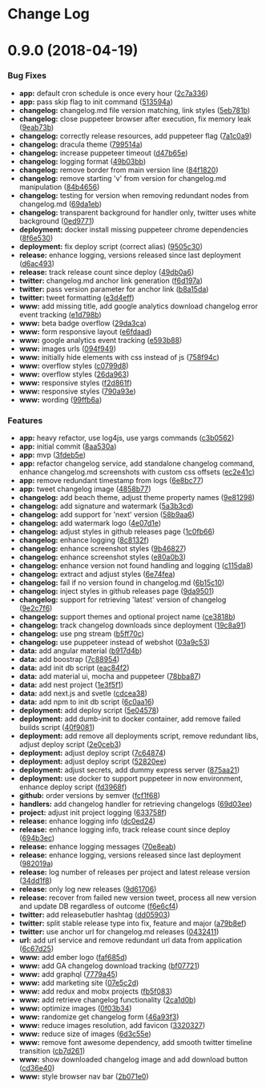 # Change Log


<a name="0.9.0"></a>
# 0.9.0 (2018-04-19)


### Bug Fixes

* **app:** default cron schedule is once every hour ([2c7a336](https://github.com/tomastrajan/releasebot/commit/2c7a336))
* **app:** pass skip flag to init command ([513594a](https://github.com/tomastrajan/releasebot/commit/513594a))
* **changelog:** changelog.md file version matching, link styles ([5eb781b](https://github.com/tomastrajan/releasebot/commit/5eb781b))
* **changelog:** close puppeteer browser after execution, fix memory leak ([9eab73b](https://github.com/tomastrajan/releasebot/commit/9eab73b))
* **changelog:** correctly release resources, add puppeteer flag ([7a1c0a9](https://github.com/tomastrajan/releasebot/commit/7a1c0a9))
* **changelog:** dracula theme ([799514a](https://github.com/tomastrajan/releasebot/commit/799514a))
* **changelog:** increase puppeteer timeout ([d47b65e](https://github.com/tomastrajan/releasebot/commit/d47b65e))
* **changelog:** logging format ([49b03bb](https://github.com/tomastrajan/releasebot/commit/49b03bb))
* **changelog:** remove border from main version line ([84f1820](https://github.com/tomastrajan/releasebot/commit/84f1820))
* **changelog:** remove starting 'v' from version for changelog.md manipulation ([84b4656](https://github.com/tomastrajan/releasebot/commit/84b4656))
* **changelog:** testing for version when removing redundant nodes from changelog.md ([69da1eb](https://github.com/tomastrajan/releasebot/commit/69da1eb))
* **changelog:** transparent background for handler only, twitter uses white background ([0ed9771](https://github.com/tomastrajan/releasebot/commit/0ed9771))
* **deployment:** docker install missing puppeteer chrome dependencies ([8f6e530](https://github.com/tomastrajan/releasebot/commit/8f6e530))
* **deployment:** fix deploy script (correct alias) ([9505c30](https://github.com/tomastrajan/releasebot/commit/9505c30))
* **release:** enhance logging, versions released since last deployment ([d6ac493](https://github.com/tomastrajan/releasebot/commit/d6ac493))
* **release:** track release count since deploy ([49db0a6](https://github.com/tomastrajan/releasebot/commit/49db0a6))
* **twitter:** changelog.md anchor link generation ([f6d197a](https://github.com/tomastrajan/releasebot/commit/f6d197a))
* **twitter:** pass version parameter for anchor link ([b8a15da](https://github.com/tomastrajan/releasebot/commit/b8a15da))
* **twitter:** tweet formatting ([e3d4eff](https://github.com/tomastrajan/releasebot/commit/e3d4eff))
* **www:** add missing title, add google analytics download changelog error event tracking ([e1d798b](https://github.com/tomastrajan/releasebot/commit/e1d798b))
* **www:** beta badge overflow ([29da3ca](https://github.com/tomastrajan/releasebot/commit/29da3ca))
* **www:** form responsive layout ([e6fdaad](https://github.com/tomastrajan/releasebot/commit/e6fdaad))
* **www:** google analytics event tracking ([e593b88](https://github.com/tomastrajan/releasebot/commit/e593b88))
* **www:** images urls ([094f949](https://github.com/tomastrajan/releasebot/commit/094f949))
* **www:** initially hide elements with css instead of js ([758f94c](https://github.com/tomastrajan/releasebot/commit/758f94c))
* **www:** overflow styles ([c0799d8](https://github.com/tomastrajan/releasebot/commit/c0799d8))
* **www:** overflow styles ([26da963](https://github.com/tomastrajan/releasebot/commit/26da963))
* **www:** responsive styles ([f2d861f](https://github.com/tomastrajan/releasebot/commit/f2d861f))
* **www:** responsive styles ([790a93e](https://github.com/tomastrajan/releasebot/commit/790a93e))
* **www:** wording ([99ffb6a](https://github.com/tomastrajan/releasebot/commit/99ffb6a))


### Features

* **app:** heavy refactor, use log4js, use yargs commands ([c3b0562](https://github.com/tomastrajan/releasebot/commit/c3b0562))
* **app:** initial commit ([8aa530a](https://github.com/tomastrajan/releasebot/commit/8aa530a))
* **app:** mvp ([3fdeb5e](https://github.com/tomastrajan/releasebot/commit/3fdeb5e))
* **app:** refactor changelog service, add standalone changelog command, enhance changelog.md screenshots with custom css offsets ([ec2e41c](https://github.com/tomastrajan/releasebot/commit/ec2e41c))
* **app:** remove redundant timestamp from logs ([6e8bc77](https://github.com/tomastrajan/releasebot/commit/6e8bc77))
* **app:** tweet changelog image ([4858b77](https://github.com/tomastrajan/releasebot/commit/4858b77))
* **changelog:** add beach theme, adjust theme property names ([9e81298](https://github.com/tomastrajan/releasebot/commit/9e81298))
* **changelog:** add signature and watermark ([5a3b3cd](https://github.com/tomastrajan/releasebot/commit/5a3b3cd))
* **changelog:** add support for 'next' version ([58b9aa6](https://github.com/tomastrajan/releasebot/commit/58b9aa6))
* **changelog:** add watermark logo ([4e07d1e](https://github.com/tomastrajan/releasebot/commit/4e07d1e))
* **changelog:** adjust styles in github releases page ([1c0fb66](https://github.com/tomastrajan/releasebot/commit/1c0fb66))
* **changelog:** enhance logging ([8c8132f](https://github.com/tomastrajan/releasebot/commit/8c8132f))
* **changelog:** enhance screenshot styles ([9b46827](https://github.com/tomastrajan/releasebot/commit/9b46827))
* **changelog:** enhance screenshot styles ([e80a0b3](https://github.com/tomastrajan/releasebot/commit/e80a0b3))
* **changelog:** enhance version not found handling and logging ([c115da8](https://github.com/tomastrajan/releasebot/commit/c115da8))
* **changelog:** extract and adjust styles ([6e74fea](https://github.com/tomastrajan/releasebot/commit/6e74fea))
* **changelog:** fail if no version found in changelog.md ([6b15c10](https://github.com/tomastrajan/releasebot/commit/6b15c10))
* **changelog:** inject styles in github releases page ([9da9501](https://github.com/tomastrajan/releasebot/commit/9da9501))
* **changelog:** support for retrieving 'latest' version of changelog ([9e2c7f6](https://github.com/tomastrajan/releasebot/commit/9e2c7f6))
* **changelog:** support themes and optional project name ([ce3818b](https://github.com/tomastrajan/releasebot/commit/ce3818b))
* **changelog:** track changelog downloads since deployment ([19c8a91](https://github.com/tomastrajan/releasebot/commit/19c8a91))
* **changelog:** use png stream ([b5ff70c](https://github.com/tomastrajan/releasebot/commit/b5ff70c))
* **changelog:** use puppeteer instead of webshot ([03a9c53](https://github.com/tomastrajan/releasebot/commit/03a9c53))
* **data:** add angular material ([b917d4b](https://github.com/tomastrajan/releasebot/commit/b917d4b))
* **data:** add boostrap ([7c88954](https://github.com/tomastrajan/releasebot/commit/7c88954))
* **data:** add init db script ([eac84f2](https://github.com/tomastrajan/releasebot/commit/eac84f2))
* **data:** add material ui, mocha and puppeteer ([78bba87](https://github.com/tomastrajan/releasebot/commit/78bba87))
* **data:** add nest project ([1e3f5f1](https://github.com/tomastrajan/releasebot/commit/1e3f5f1))
* **data:** add next.js and svetle ([cdcea38](https://github.com/tomastrajan/releasebot/commit/cdcea38))
* **data:** add npm to init db script ([6c0aa16](https://github.com/tomastrajan/releasebot/commit/6c0aa16))
* **deployment:** add deploy script ([5e04578](https://github.com/tomastrajan/releasebot/commit/5e04578))
* **deployment:** add dumb-init to docker container, add remove failed builds script ([40f9081](https://github.com/tomastrajan/releasebot/commit/40f9081))
* **deployment:** add remove all deployments script, remove redundant libs, adjust deploy script ([2e0ceb3](https://github.com/tomastrajan/releasebot/commit/2e0ceb3))
* **deployment:** adjust deploy script ([7c64874](https://github.com/tomastrajan/releasebot/commit/7c64874))
* **deployment:** adjust deploy script ([52820ee](https://github.com/tomastrajan/releasebot/commit/52820ee))
* **deployment:** adjust secrets, add dummy express server ([875aa21](https://github.com/tomastrajan/releasebot/commit/875aa21))
* **deployment:** use docker to support puppeteer in now environment, enhance deploy script ([fd3968f](https://github.com/tomastrajan/releasebot/commit/fd3968f))
* **github:** order versions by semver ([fcf1f68](https://github.com/tomastrajan/releasebot/commit/fcf1f68))
* **handlers:** add changelog handler for retrieving changelogs ([69d03ee](https://github.com/tomastrajan/releasebot/commit/69d03ee))
* **project:** adjust init project logging ([633758f](https://github.com/tomastrajan/releasebot/commit/633758f))
* **release:** enhance logging info ([dc0ed24](https://github.com/tomastrajan/releasebot/commit/dc0ed24))
* **release:** enhance logging info, track release count since deploy ([694b3ec](https://github.com/tomastrajan/releasebot/commit/694b3ec))
* **release:** enhance logging messages ([70e8eab](https://github.com/tomastrajan/releasebot/commit/70e8eab))
* **release:** enhance logging, versions released since last deployment ([982019a](https://github.com/tomastrajan/releasebot/commit/982019a))
* **release:** log number of releases per project and latest release version ([34dd1f8](https://github.com/tomastrajan/releasebot/commit/34dd1f8))
* **release:** only log new releases ([9d61706](https://github.com/tomastrajan/releasebot/commit/9d61706))
* **release:** recover from failed new version tweet, process all new version and update DB regardless of outcome ([f6e6cf4](https://github.com/tomastrajan/releasebot/commit/f6e6cf4))
* **twitter:** add releasebutler hashtag ([dd05903](https://github.com/tomastrajan/releasebot/commit/dd05903))
* **twitter:** split stable release type into fix, feature and major ([a79b8ef](https://github.com/tomastrajan/releasebot/commit/a79b8ef))
* **twitter:** use anchor url for changelog.md releases ([0432411](https://github.com/tomastrajan/releasebot/commit/0432411))
* **url:** add url service and remove redundant url data from application ([6c67d25](https://github.com/tomastrajan/releasebot/commit/6c67d25))
* **www:** add ember logo ([faf685d](https://github.com/tomastrajan/releasebot/commit/faf685d))
* **www:** add GA changelog download tracking ([bf07721](https://github.com/tomastrajan/releasebot/commit/bf07721))
* **www:** add graphql ([7779a45](https://github.com/tomastrajan/releasebot/commit/7779a45))
* **www:** add marketing site ([07e5c2d](https://github.com/tomastrajan/releasebot/commit/07e5c2d))
* **www:** add redux and mobx projects ([fb5f083](https://github.com/tomastrajan/releasebot/commit/fb5f083))
* **www:** add retrieve changelog functionality ([2ca1d0b](https://github.com/tomastrajan/releasebot/commit/2ca1d0b))
* **www:** optimize images ([0f03b34](https://github.com/tomastrajan/releasebot/commit/0f03b34))
* **www:** randomize get changelog form ([46a93f3](https://github.com/tomastrajan/releasebot/commit/46a93f3))
* **www:** reduce images resolution, add favicon ([3320327](https://github.com/tomastrajan/releasebot/commit/3320327))
* **www:** reduce size of images ([6d3c55e](https://github.com/tomastrajan/releasebot/commit/6d3c55e))
* **www:** remove font awesome dependency, add smooth twitter timeline transition ([cb7d261](https://github.com/tomastrajan/releasebot/commit/cb7d261))
* **www:** show downloaded changelog image and add download button ([cd36e40](https://github.com/tomastrajan/releasebot/commit/cd36e40))
* **www:** style browser nav bar ([2b071e0](https://github.com/tomastrajan/releasebot/commit/2b071e0))
